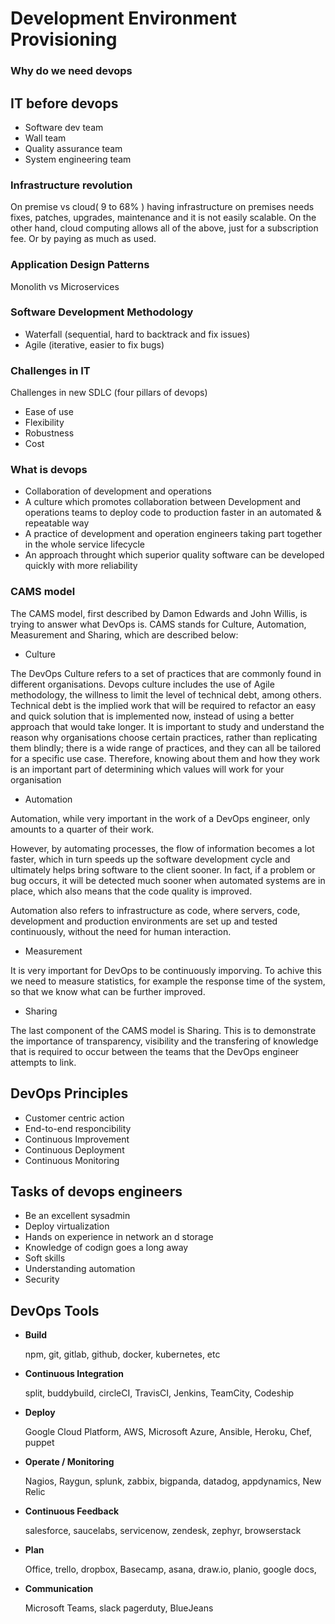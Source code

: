 # Development Environment Provisioning

### Why do we need devops

## IT before devops
- Software dev team
- Wall team
- Quality assurance team
- System engineering team

### Infrastructure revolution
On premise vs cloud( 9 to 68% )
having infrastructure on premises needs fixes, patches, upgrades, maintenance and it is not easily scalable.
On the other hand, cloud computing allows all of the above, just for a subscription fee. Or by paying as much as used.

### Application Design Patterns
Monolith vs Microservices

### Software Development Methodology
- Waterfall (sequential, hard to backtrack and fix issues)
- Agile (iterative, easier to fix bugs)

### Challenges in IT
Challenges in new SDLC (four pillars of devops)
- Ease of use
- Flexibility
- Robustness
- Cost


### What is devops
- Collaboration of development and operations
- A culture which promotes collaboration between Development and operations teams to deploy code to production faster in an automated & repeatable way
- A practice of development and operation engineers taking part together in the whole service lifecycle
- An approach throught which superior quality software can be developed quickly with more reliability

### CAMS model
The CAMS model, first described by Damon Edwards and John Willis, is trying to answer what DevOps is.
CAMS stands for Culture, Automation, Measurement and Sharing, which are described below:

- Culture

The DevOps Culture refers to a set of practices that are commonly found in different organisations.
Devops culture includes the use of Agile methodology, the willness to limit the level of technical debt, among others.
Technical debt is the implied work that will be required to refactor an easy and quick solution that is implemented now, instead of using a better approach that would take longer.
It is important to study and understand the reason why organisations choose certain practices, rather than replicating them blindly; there is a wide range of practices, and they can all be tailored for a specific use case.
Therefore, knowing about them and how they work is an important part of determining which values will work for your organisation

- Automation

Automation, while very important in the work of a DevOps engineer, only amounts to a quarter of their work. 

However, by automating processes, the flow of information becomes a lot faster, which in turn speeds up the software development cycle and ultimately helps bring software to the client sooner.
In fact, if a problem or bug occurs, it will be detected much sooner when automated systems are in place, which also means that the code quality is improved.

Automation also refers to infrastructure as code, where servers, code, development and production environments are set up and tested continuously, without the need for human interaction.

- Measurement

It is very important for DevOps to be continuously imporving. To achive this we need to measure statistics, for example the response time of the system, so that we know what can be further improved.

- Sharing

The last component of the CAMS model is Sharing.
This is to demonstrate the importance of transparency, visibility and the transfering of knowledge that is required to occur between the teams that the DevOps engineer attempts to link.

## DevOps Principles
- Customer centric action
- End-to-end responcibility
- Continuous Improvement
- Continuous Deployment
- Continuous Monitoring

## Tasks of devops engineers
- Be an excellent sysadmin
- Deploy virtualization
- Hands on experience in network an d storage
- Knowledge of codign goes a long away
- Soft skills
- Understanding automation
- Security

## DevOps Tools
- **Build**

  npm, git, gitlab, github, docker, kubernetes, etc

- **Continuous Integration**

  split, buddybuild, circleCI, TravisCI, Jenkins, TeamCity, Codeship

- **Deploy**

  Google Cloud Platform, AWS, Microsoft Azure, Ansible, Heroku, Chef, puppet

- **Operate / Monitoring**

  Nagios, Raygun, splunk, zabbix, bigpanda, datadog, appdynamics, New Relic

- **Continuous Feedback**

  salesforce, saucelabs, servicenow, zendesk, zephyr, browserstack

- **Plan**

  Office, trello, dropbox, Basecamp, asana, draw.io, planio, google docs, 

- **Communication**

  Microsoft Teams, slack pagerduty, BlueJeans

